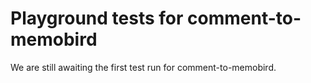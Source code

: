 # Playground tests for comment-to-memobird
We are still awaiting the first test run for comment-to-memobird.
